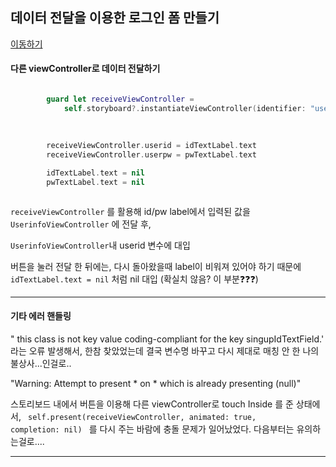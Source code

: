 

## 데이터 전달을 이용한 로그인 폼 만들기

[이동하기]()

####  다른  viewController로 데이터 전달하기

~~~Swift

        guard let receiveViewController =
            self.storyboard?.instantiateViewController(identifier: "userinfoViewController") as? UserinfoViewController else {return}
        
        
        
        receiveViewController.userid = idTextLabel.text
        receiveViewController.userpw = pwTextLabel.text

        idTextLabel.text = nil
        pwTextLabel.text = nil



~~~

<code>receiveViewController</code> 를 활용해 id/pw label에서 입력된 값을 
<code>UserinfoViewController</code> 에 전달 후,

<code>UserinfoViewController</code>내 userid 변수에 대입


버튼을 눌러 전달 한 뒤에는, 다시 돌아왔을때 label이 비워져 있어야 하기 때문에 
<code>idTextLabel.text = nil</code> 처럼 nil 대입 (확실치 않음? 이 부분❓❓❓)

---

####  기타 에러 핸들링

" this class is not key value coding-compliant for the key singupIdTextField.'
라는 오류 발생해서, 한참 찾았었는데 결국 변수명 바꾸고 다시 제대로 매칭 안 한 나의 불상사...인걸로..


"Warning: Attempt to present * on * which is already presenting (null)"

스토리보드 내에서 버튼을 이용해 다른 viewController로 touch Inside 를 준 상태에서,
<code> self.present(receiveViewController, animated: true, completion: nil) </code>
를 다시 주는 바람에 충돌 문제가 일어났었다. 다음부터는 유의하는걸로....
  
 ---
 
  
